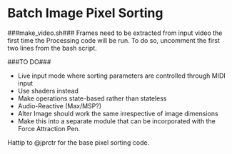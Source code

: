 Batch Image Pixel Sorting
===

###make_video.sh###
Frames need to be extracted from input video the first time the Processing code will be run.
To do so, uncomment the first two lines from the bash script.

###TO DO###
* Live input mode where sorting parameters are controlled through MIDI input
* Use shaders instead
* Make operations state-based rather than stateless
* Audio-Reactive (Max/MSP?)
* Alter Image should work the same irrespective of image dimensions
* Make this into a separate module that can be incorporated with the Force Attraction Pen.

Hattip to @jprctr for the base pixel sorting code.
